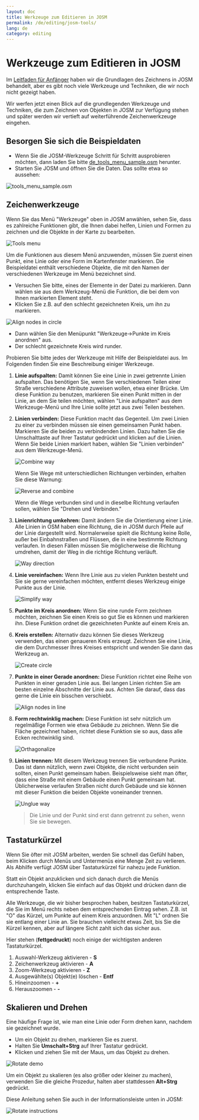 ```yaml
---
layout: doc
title: Werkzeuge zum Editieren in JOSM
permalink: /de/editing/josm-tools/
lang: de
category: editing
---
```


Werkzeuge zum Editieren in JOSM
===============================


Im [Leitfaden für Anfänger](/de/beginner) haben wir die Grundlagen des Zeichnens in 
JOSM behandelt, aber es gibt noch viele Werkzeuge und Techniken, die wir noch nicht gezeigt haben.

Wir werfen jetzt einen Blick auf die grundlegenden Werkzeuge und Techniken, die zum Zeichnen von Objekten in JOSM zur Verfügung stehen und später werden wir vertieft auf weiterführende Zeichenwerkzeuge eingehen.

Besorgen Sie sich die Beispieldaten
-------------------

-   Wenn Sie die JOSM-Werkzeuge Schritt für Schritt ausprobieren möchten, dann laden Sie bitte
    [de_tools_menu_sample.osm](/files/de_tools_menu_sample.osm) herunter.
-   Starten Sie JOSM und öffnen Sie die Daten. Das sollte etwa so aussehen:

![tools_menu_sample.osm][]

Zeichenwerkzeuge
-------------

Wenn Sie das Menü "Werkzeuge" oben in JOSM anwählen, sehen Sie, dass es zahlreiche Funktionen gibt, die Ihnen dabei helfen, Linien und Formen zu zeichnen und die Objekte in der Karte zu bearbeiten.

![Tools menu][]

Um die Funktionen aus diesem Menü anzuwenden, müssen Sie zuerst einen Punkt, eine Linie oder eine Form im Kartenfenster markieren. Die Beispieldatei enthält verschiedene Objekte, die mit den Namen der verschiedenen Werkzeuge im Menü bezeichnet sind.

-   Versuchen Sie bitte, eines der Elemente in der Datei zu markieren. Dann wählen sie aus dem Werkzeug-Menü die Funktion, die bei dem von Ihnen markierten Element steht.
-   Klicken Sie z.B. auf den schlecht gezeichneten Kreis, um ihn zu markieren.

![Align nodes in circle][]

-   Dann wählen Sie den Menüpunkt "Werkzeuge->Punkte im Kreis anordnen" aus.
-   Der schlecht gezeichnete Kreis wird runder.

Probieren Sie bitte jedes der Werkzeuge mit Hilfe der Beispieldatei aus. Im Folgenden finden Sie eine Beschreibung einiger Werkzeuge.

1.  **Linie aufspalten:** Damit können Sie eine Linie in zwei getrennte Linien aufspalten.
    Das benötigen Sie, wenn Sie verschiedenen Teilen einer Straße verschiedene Attribute zuweisen wollen, etwa einer 
    Brücke. Um diese Funktion zu benutzen, markieren Sie einen Punkt mitten in der Linie, an dem Sie teilen möchten, 
    wählen "Linie aufspalten" aus dem Werkzeuge-Menü und Ihre Linie sollte jetzt aus zwei Teilen bestehen.

2.  **Linien verbinden:** Diese Funktion macht das Gegenteil. Um zwei Linien zu einer zu verbinden müssen sie einen 
    gemeinsamen Punkt haben. Markieren Sie die beiden zu verbindenden Linien. Dazu halten Sie die Umschalttaste auf 
    Ihrer Tastatur gedrückt und klicken auf die Linien. Wenn Sie beide Linien markiert haben, wählen Sie "Linien 
    verbinden" aus dem Werkzeuge-Menü.

    ![Combine way][]

    Wenn Sie Wege mit unterschiedlichen Richtungen verbinden, erhalten Sie diese Warnung:

    ![Reverse and combine][]

    Wenn die Wege verbunden sind und in dieselbe Richtung verlaufen sollen, wählen Sie
    "Drehen und Verbinden."

3.  **Linienrichtung umkehren:** Damit ändern Sie die Orientierung einer Linie. Alle Linien in
    OSM haben eine Richtung, die in JOSM durch Pfeile auf der Linie dargestellt wird.
    Normalerweise spielt die Richtung keine Rolle, außer bei Einbahnstraßen und
    Flüssen, die in eine bestimmte Richtung verlaufen. In diesen Fällen müssen Sie möglicherweise
    die Richtung umdrehen, damit der Weg in die richtige Richtung verläuft.

    ![Way direction][]

4.  **Linie vereinfachen:** Wenn Ihre Linie aus zu vielen Punkten besteht und Sie sie gerne
    vereinfachen möchten, entfernt dieses Werkzeug einige Punkte aus der Linie.

    ![Simplify way][]

5.  **Punkte im Kreis anordnen:** Wenn Sie eine runde Form zeichnen möchten,
    zeichnen Sie einen Kreis so gut Sie es können und markieren ihn.
    Diese Funktion ordnet die gezeichneten Punkte auf einem Kreis an.

6.  **Kreis erstellen:** Alternativ dazu können Sie dieses Werkzeug verwenden, das
    einen genaueren Kreis erzeugt. Zeichnen Sie eine Linie, die dem Durchmesser
    Ihres Kreises entspricht und wenden Sie dann das Werkzeug an.

    ![Create circle][]

7.  **Punkte in einer Gerade anordnen:** Diese Funktion richtet eine Reihe von Punkten
    in einer geraden Linie aus.  Bei langen Linien richten Sie am besten einzelne Abschnitte
    der Linie aus.  Achten Sie darauf, dass das gerne die Linie ein bisschen verschiebt.

    ![Align nodes in line][]

8.  **Form rechtwinklig machen:** Diese Funktion ist sehr nützlich um regelmäßige Formen wie etwa
    Gebäude zu zeichnen. Wenn Sie die Fläche gezeichnet haben,
    richtet diese Funktion sie so aus, dass alle Ecken rechtwinklig sind.

    ![Orthagonalize][]

9.  **Linien trennen:** Mit diesem Werkzeug trennen Sie verbundene Punkte.
    Das ist dann nützlich, wenn zwei Objekte, die nicht verbunden sein sollten, einen Punkt
    gemeinsam haben. Beispielsweise sieht man öfter, dass eine Straße mit einem 
    Gebäude einen Punkt gemeinsam hat. Üblicherweise verlaufen Straßen nicht durch Gebäude und sie
    können mit dieser Funktion die beiden Objekte voneinander trennen.

    ![Unglue way][]

    > Die Linie und der Punkt sind erst dann getrennt zu sehen, wenn Sie sie bewegen.

Tastaturkürzel
--------------

Wenn Sie öfter mit JOSM arbeiten, werden Sie schnell das Gefühl haben, beim Klicken durch Menüs und
Untermenüs eine Menge Zeit zu verlieren. Als Abhilfe verfügt JOSM über Tastaturkürzel für nahezu jede
Funktion.

Statt ein Objekt anzuklicken und sich danach durch die Menüs durchzuhangeln, klicken Sie einfach auf
das Objekt und drücken dann die entsprechende Taste.

Alle Werkzeuge, die wir bisher besprochen haben, besitzen Tastaturkürzel, die Sie im Menü rechts neben
dem entsprechenden Eintrag sehen. Z.B. ist "O" das Kürzel, um Punkte auf einem Kreis anzuordnen. 
Mit "L" ordnen Sie sie entlang einer Linie an.
Sie brauchen vielleicht etwas Zeit, bis Sie die Kürzel kennen, aber auf längere Sicht zahlt sich das 
sicher aus.

Hier stehen (**fettgedruckt**) noch einige der wichtigsten anderen Tastaturkürzel.

1.  Auswahl-Werkzeug aktivieren - **S**
2.  Zeichenwerkzeug aktivieren - **A**
3.  Zoom-Werkzeug aktivieren - **Z**
4.  Ausgewählte(s) Objekt(e) löschen - **Entf**
5.  Hineinzoomen - **+**
6.  Herauszoomen - **-**


Skalieren und Drehen
--------------------

Eine häufige Frage ist, wie man eine Linie oder Form drehen kann, nachdem sie gezeichnet wurde.

-   Um ein Objekt zu drehen, markieren Sie es zuerst.
-   Halten Sie **Umschalt+Strg** auf Ihrer Tastatur gedrückt.
-   Klicken und ziehen Sie mit der Maus, um das Objekt zu drehen.

![Rotate demo][]

Um ein Objekt zu skalieren (es also größer oder kleiner zu machen), verwenden Sie die gleiche Prozedur, 
halten aber stattdessen **Alt+Strg** gedrückt.

Diese Anleitung sehen Sie auch in der Informationsleiste unten in JOSM:

![Rotate instructions][]




[tools_menu_sample.osm]: /images/de/editing/josm-tools/tools-menu-sample-file.png
[Tools menu]: /images/de/editing/josm-tools/tools-menu.png
[Align nodes in circle]: /images/de/editing/josm-tools/align-nodes-in-circle.png
[Combine way]: /images/en/editing/josm-tools/combine-way.png
[Reverse and combine]: /images/de/editing/josm-tools/reverse-and-combine.png
[Way direction]: /images/en/editing/josm-tools/way-direction.png
[Simplify way]: /images/de/editing/josm-tools/simplify-way.png
[Create circle]: /images/de/editing/josm-tools/create-circle.png
[Align nodes in line]: /images/en/editing/josm-tools/align-nodes-in-line.png
[Orthagonalize]: /images/en/editing/josm-tools/orthagonalize.png
[Unglue way]: /images/en/editing/josm-tools/unglue-way.png
[Keyboard S]: /images/en/editing/josm-tools/keyboard-s.png
[Keyboard A]: /images/en/editing/josm-tools/keyboard-a.png
[Keyboard Z]: /images/en/editing/josm-tools/keyboard-z.png
[Keyboard Del]: /images/en/editing/josm-tools/keyboard-del.png
[Keyboard plus]: /images/en/editing/josm-tools/keyboard-plus.png
[Keyboard minus]: /images/en/editing/josm-tools/keyboard-minus.png
[Rotate demo]: /images/de/editing/josm-tools/rotate-demo.png
[Rotate instructions]: /images/de/editing/josm-tools/rotate-instructions.png

